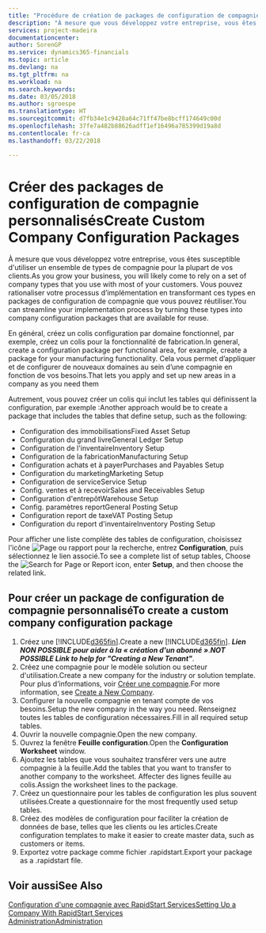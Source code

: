 ```yaml
---
title: "Procédure de création de packages de configuration de compagnie personnalisés | Microsoft Docs"
description: "À mesure que vous développez votre entreprise, vous êtes susceptible d'utiliser un ensemble de types de compagnie pour la plupart de vos clients. Vous pouvez rationaliser votre processus d’implémentation en transformant ces types en packages de configuration de compagnie que vous pouvez réutiliser."
services: project-madeira
documentationcenter: 
author: SorenGP
ms.service: dynamics365-financials
ms.topic: article
ms.devlang: na
ms.tgt_pltfrm: na
ms.workload: na
ms.search.keywords: 
ms.date: 03/05/2018
ms.author: sgroespe
ms.translationtype: HT
ms.sourcegitcommit: d7fb34e1c9428a64c71ff47be8bcff174649c00d
ms.openlocfilehash: 37fe7a482b88626adff1ef16496a785399d19a8d
ms.contentlocale: fr-ca
ms.lasthandoff: 03/22/2018

---
```

# <a name="create-custom-company-configuration-packages"></a><span data-ttu-id="8b721-104">Créer des packages de configuration de compagnie personnalisés</span><span class="sxs-lookup"><span data-stu-id="8b721-104">Create Custom Company Configuration Packages</span></span>
<span data-ttu-id="8b721-105">À mesure que vous développez votre entreprise, vous êtes susceptible d'utiliser un ensemble de types de compagnie pour la plupart de vos clients.</span><span class="sxs-lookup"><span data-stu-id="8b721-105">As you grow your business, you will likely come to rely on a set of company types that you use with most of your customers.</span></span> <span data-ttu-id="8b721-106">Vous pouvez rationaliser votre processus d’implémentation en transformant ces types en packages de configuration de compagnie que vous pouvez réutiliser.</span><span class="sxs-lookup"><span data-stu-id="8b721-106">You can streamline your implementation process by turning these types into company configuration packages that are available for reuse.</span></span>  

<span data-ttu-id="8b721-107">En général, créez un colis configuration par domaine fonctionnel, par exemple, créez un colis pour la fonctionnalité de fabrication.</span><span class="sxs-lookup"><span data-stu-id="8b721-107">In general, create a configuration package per functional area, for example, create a package for your manufacturing functionality.</span></span> <span data-ttu-id="8b721-108">Cela vous permet d’appliquer et de configurer de nouveaux domaines au sein d’une compagnie en fonction de vos besoins.</span><span class="sxs-lookup"><span data-stu-id="8b721-108">That lets you apply and set up new areas in a company as you need them</span></span>  

<span data-ttu-id="8b721-109">Autrement, vous pouvez créer un colis qui inclut les tables qui définissent la configuration, par exemple :</span><span class="sxs-lookup"><span data-stu-id="8b721-109">Another approach would be to create a package that includes the tables that define setup, such as the following:</span></span>  

-   <span data-ttu-id="8b721-110">Configuration des immobilisations</span><span class="sxs-lookup"><span data-stu-id="8b721-110">Fixed Asset Setup</span></span>  
-   <span data-ttu-id="8b721-111">Configuration du grand livre</span><span class="sxs-lookup"><span data-stu-id="8b721-111">General Ledger Setup</span></span>  
-   <span data-ttu-id="8b721-112">Configuration de l'inventaire</span><span class="sxs-lookup"><span data-stu-id="8b721-112">Inventory Setup</span></span>  
-   <span data-ttu-id="8b721-113">Configuration de la fabrication</span><span class="sxs-lookup"><span data-stu-id="8b721-113">Manufacturing Setup</span></span>  
-   <span data-ttu-id="8b721-114">Configuration achats et à payer</span><span class="sxs-lookup"><span data-stu-id="8b721-114">Purchases and Payables Setup</span></span>  
-   <span data-ttu-id="8b721-115">Configuration du marketing</span><span class="sxs-lookup"><span data-stu-id="8b721-115">Marketing Setup</span></span>  
-   <span data-ttu-id="8b721-116">Configuration de service</span><span class="sxs-lookup"><span data-stu-id="8b721-116">Service Setup</span></span>  
-   <span data-ttu-id="8b721-117">Config. ventes et à recevoir</span><span class="sxs-lookup"><span data-stu-id="8b721-117">Sales and Receivables Setup</span></span>  
-   <span data-ttu-id="8b721-118">Configuration d'entrepôt</span><span class="sxs-lookup"><span data-stu-id="8b721-118">Warehouse Setup</span></span>  
-   <span data-ttu-id="8b721-119">Config. paramètres report</span><span class="sxs-lookup"><span data-stu-id="8b721-119">General Posting Setup</span></span>  
-   <span data-ttu-id="8b721-120">Configuration report de taxe</span><span class="sxs-lookup"><span data-stu-id="8b721-120">VAT Posting Setup</span></span>  
-   <span data-ttu-id="8b721-121">Configuration du report d'inventaire</span><span class="sxs-lookup"><span data-stu-id="8b721-121">Inventory Posting Setup</span></span>  

<span data-ttu-id="8b721-122">Pour afficher une liste complète des tables de configuration, choisissez l'icône ![Page ou rapport pour la recherche](media/ui-search/search_small.png "icône Page ou rapport pour la recherche"), entrez **Configuration**, puis sélectionnez le lien associé.</span><span class="sxs-lookup"><span data-stu-id="8b721-122">To see a complete list of setup tables, Choose the ![Search for Page or Report](media/ui-search/search_small.png "Search for Page or Report icon") icon, enter **Setup**, and then choose the related link.</span></span>  

## <a name="to-create-a-custom-company-configuration-package"></a><span data-ttu-id="8b721-123">Pour créer un package de configuration de compagnie personnalisé</span><span class="sxs-lookup"><span data-stu-id="8b721-123">To create a custom company configuration package</span></span>  
1.  <span data-ttu-id="8b721-124">Créez une [!INCLUDE[d365fin](includes/d365fin_md.md)].</span><span class="sxs-lookup"><span data-stu-id="8b721-124">Create a new [!INCLUDE[d365fin](includes/d365fin_md.md)].</span></span> <span data-ttu-id="8b721-125">***Lien NON POSSIBLE pour aider à la « création d'un abonné »***.</span><span class="sxs-lookup"><span data-stu-id="8b721-125">***NOT POSSIBLE Link to help for "Creating a New Tenant"***.</span></span>   
2.  <span data-ttu-id="8b721-126">Créez une compagnie pour le modèle solution ou secteur d'utilisation.</span><span class="sxs-lookup"><span data-stu-id="8b721-126">Create a new company for the industry or solution template.</span></span> <span data-ttu-id="8b721-127">Pour plus d’informations, voir [Créer une compagnie](admin-how-to-create-a-new-company.md).</span><span class="sxs-lookup"><span data-stu-id="8b721-127">For more information, see [Create a New Company](admin-how-to-create-a-new-company.md).</span></span>  
3.  <span data-ttu-id="8b721-128">Configurer la nouvelle compagnie en tenant compte de vos besoins.</span><span class="sxs-lookup"><span data-stu-id="8b721-128">Setup the new company in the way you need.</span></span> <span data-ttu-id="8b721-129">Renseignez toutes les tables de configuration nécessaires.</span><span class="sxs-lookup"><span data-stu-id="8b721-129">Fill in all required setup tables.</span></span>  
4.  <span data-ttu-id="8b721-130">Ouvrir la nouvelle compagnie.</span><span class="sxs-lookup"><span data-stu-id="8b721-130">Open the new company.</span></span>
5. <span data-ttu-id="8b721-131">Ouvrez la fenêtre **Feuille configuration**.</span><span class="sxs-lookup"><span data-stu-id="8b721-131">Open the **Configuration Worksheet** window.</span></span>  
6.  <span data-ttu-id="8b721-132">Ajoutez les tables que vous souhaitez transférer vers une autre compagnie à la feuille.</span><span class="sxs-lookup"><span data-stu-id="8b721-132">Add the tables that you want to transfer to another company to the worksheet.</span></span> <span data-ttu-id="8b721-133">Affecter des lignes feuille au colis.</span><span class="sxs-lookup"><span data-stu-id="8b721-133">Assign the worksheet lines to the package.</span></span>  
7.  <span data-ttu-id="8b721-134">Créez un questionnaire pour les tables de configuration les plus souvent utilisées.</span><span class="sxs-lookup"><span data-stu-id="8b721-134">Create a questionnaire for the most frequently used setup tables.</span></span>  
8.  <span data-ttu-id="8b721-135">Créez des modèles de configuration pour faciliter la création de données de base, telles que les clients ou les articles.</span><span class="sxs-lookup"><span data-stu-id="8b721-135">Create configuration templates to make it easier to create master data, such as customers or items.</span></span>  
9.  <span data-ttu-id="8b721-136">Exportez votre package comme fichier .rapidstart.</span><span class="sxs-lookup"><span data-stu-id="8b721-136">Export your package as a .rapidstart file.</span></span>  

## <a name="see-also"></a><span data-ttu-id="8b721-137">Voir aussi</span><span class="sxs-lookup"><span data-stu-id="8b721-137">See Also</span></span>  
[<span data-ttu-id="8b721-138">Configuration d'une compagnie avec RapidStart Services</span><span class="sxs-lookup"><span data-stu-id="8b721-138">Setting Up a Company With RapidStart Services</span></span>](admin-set-up-a-company-with-rapidstart.md)  
[<span data-ttu-id="8b721-139">Administration</span><span class="sxs-lookup"><span data-stu-id="8b721-139">Administration</span></span>](admin-setup-and-administration.md)

